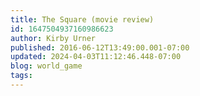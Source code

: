 ```yaml
---
title: The Square (movie review)
id: 1647504937160986623
author: Kirby Urner
published: 2016-06-12T13:49:00.001-07:00
updated: 2024-04-03T11:12:46.448-07:00
blog: world_game
tags: 
---
```


